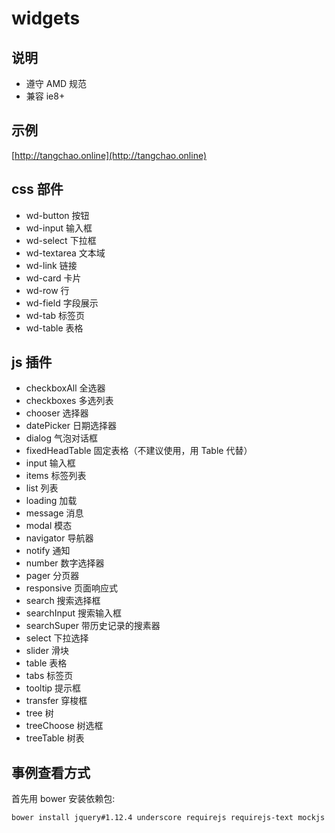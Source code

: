 # widgets

## 说明

* 遵守 AMD 规范
* 兼容 ie8+

## 示例

[http://tangchao.online](http://tangchao.online)

## css 部件

* wd-button 按钮
* wd-input 输入框
* wd-select 下拉框
* wd-textarea 文本域
* wd-link 链接
* wd-card 卡片
* wd-row 行
* wd-field 字段展示
* wd-tab 标签页
* wd-table 表格

## js 插件

* checkboxAll 全选器
* checkboxes 多选列表
* chooser 选择器
* datePicker 日期选择器
* dialog 气泡对话框
* fixedHeadTable 固定表格（不建议使用，用 Table 代替）
* input 输入框
* items 标签列表
* list 列表
* loading 加载
* message 消息
* modal 模态
* navigator 导航器
* notify 通知
* number 数字选择器
* pager 分页器
* responsive 页面响应式
* search 搜索选择框
* searchInput 搜索输入框
* searchSuper 带历史记录的搜素器
* select 下拉选择
* slider 滑块
* table 表格
* tabs 标签页
* tooltip 提示框
* transfer 穿梭框
* tree 树
* treeChoose 树选框 
* treeTable 树表

## 事例查看方式

首先用 bower 安装依赖包:

```
bower install jquery#1.12.4 underscore requirejs requirejs-text mockjs
```

